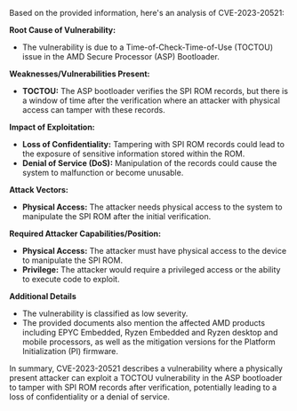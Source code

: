 Based on the provided information, here's an analysis of CVE-2023-20521:

**Root Cause of Vulnerability:**

*   The vulnerability is due to a Time-of-Check-Time-of-Use (TOCTOU) issue in the AMD Secure Processor (ASP) Bootloader.

**Weaknesses/Vulnerabilities Present:**

*   **TOCTOU:** The ASP bootloader verifies the SPI ROM records, but there is a window of time after the verification where an attacker with physical access can tamper with these records.

**Impact of Exploitation:**

*   **Loss of Confidentiality:** Tampering with SPI ROM records could lead to the exposure of sensitive information stored within the ROM.
*   **Denial of Service (DoS):** Manipulation of the records could cause the system to malfunction or become unusable.

**Attack Vectors:**

*   **Physical Access:** The attacker needs physical access to the system to manipulate the SPI ROM after the initial verification.

**Required Attacker Capabilities/Position:**

*   **Physical Access:** The attacker must have physical access to the device to manipulate the SPI ROM.
*   **Privilege:** The attacker would require a privileged access or the ability to execute code to exploit.

**Additional Details**

*   The vulnerability is classified as low severity.
*   The provided documents also mention the affected AMD products including EPYC Embedded, Ryzen Embedded and Ryzen desktop and mobile processors, as well as the mitigation versions for the Platform Initialization (PI) firmware.

In summary, CVE-2023-20521 describes a vulnerability where a physically present attacker can exploit a TOCTOU vulnerability in the ASP bootloader to tamper with SPI ROM records after verification, potentially leading to a loss of confidentiality or a denial of service.
